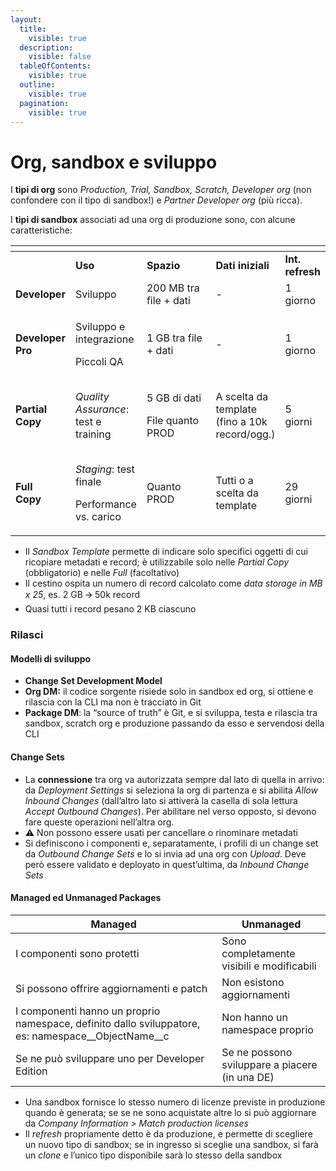 ```yaml
---
layout:
  title:
    visible: true
  description:
    visible: false
  tableOfContents:
    visible: true
  outline:
    visible: true
  pagination:
    visible: true
---
```


# Org, sandbox e sviluppo

I **tipi di org** sono _Production, Trial, Sandbox, Scratch, Developer org_ (non confondere con il tipo di sandbox!) e _Partner Developer org_ (più ricca).

I **tipi di sandbox** associati ad una org di produzione sono, con alcune caratteristiche:

<table data-header-hidden><thead><tr><th></th><th></th><th width="188"></th><th></th><th></th></tr></thead><tbody><tr><td></td><td><strong>Uso</strong></td><td><strong>Spazio</strong></td><td><strong>Dati iniziali</strong></td><td><strong>Int. refresh</strong></td></tr><tr><td><strong>Developer</strong></td><td>Sviluppo</td><td>200 MB tra file + dati</td><td>-</td><td>1 giorno</td></tr><tr><td><strong>Developer</strong><br><strong>Pro</strong></td><td><p>Sviluppo e integrazione</p><p>Piccoli QA</p></td><td>1 GB tra file + dati</td><td>-</td><td>1 giorno</td></tr><tr><td><strong>Partial</strong><br><strong>Copy</strong></td><td><em>Quality Assurance</em>:<br>test e training</td><td><p>5 GB di dati</p><p>File quanto PROD</p></td><td>A scelta da template<br>(fino a 10k record/ogg.)</td><td>5 giorni</td></tr><tr><td><strong>Full</strong><br><strong>Copy</strong></td><td><p><em>Staging</em>: test finale</p><p>Performance vs. carico</p></td><td>Quanto PROD</td><td>Tutti o a scelta da template</td><td>29 giorni</td></tr></tbody></table>

* Il _Sandbox Template_ permette di indicare solo specifici oggetti di cui ricopiare metadati e record; è utilizzabile solo nelle _Partial Copy_ (obbligatorio) e nelle _Full_ (facoltativo)
* Il cestino ospita un numero di record calcolato come _data storage in MB x 25_, es. 2 GB 🡪 50k record
* Quasi tutti i record pesano 2 KB ciascuno

### Rilasci <a href="#toc162445381" id="toc162445381"></a>

#### Modelli di sviluppo

* **Change Set Development Model**
* **Org DM:** il codice sorgente risiede solo in sandbox ed org, si ottiene e rilascia con la CLI ma non è tracciato in Git
* **Package DM**: la “source of truth” è Git, e si sviluppa, testa e rilascia tra sandbox, scratch org e produzione passando da esso e servendosi della CLI

#### Change Sets

* La **connessione** tra org va autorizzata sempre dal lato di quella in arrivo: da _Deployment Settings_ si seleziona la org di partenza e si abilita _Allow Inbound Changes_ (dall’altro lato si attiverà la casella di sola lettura _Accept Outbound Changes_). Per abilitare nel verso opposto, si devono fare queste operazioni nell’altra org.
* ⚠️ Non possono essere usati per cancellare o rinominare metadati
* Si definiscono i componenti e, separatamente, i profili di un change set da _Outbound Change Sets_ e lo si invia ad una org con _Upload_. Deve però essere validato e deployato in quest’ultima, da _Inbound Change Sets_

#### Managed ed Unmanaged Packages

| **Managed**                                                                                            | **Unmanaged**                                  |
| ------------------------------------------------------------------------------------------------------ | ---------------------------------------------- |
| I componenti sono protetti                                                                             | Sono completamente visibili e modificabili     |
| Si possono offrire aggiornamenti e patch                                                               | Non esistono aggiornamenti                     |
| I componenti hanno un proprio namespace, definito dallo sviluppatore, es: namespace\_\_ObjectName\_\_c | Non hanno un namespace proprio                 |
| Se ne può sviluppare uno per Developer Edition                                                         | Se ne possono sviluppare a piacere (in una DE) |

* Una sandbox fornisce lo stesso numero di licenze previste in produzione quando è generata; se se ne sono acquistate altre lo si può aggiornare da _Company Information > Match production licenses_
* Il _refresh_ propriamente detto è da produzione, e permette di scegliere un nuovo tipo di sandbox; se in ingresso si sceglie una sandbox, si farà un _clone_ e l’unico tipo disponibile sarà lo stesso della sandbox
